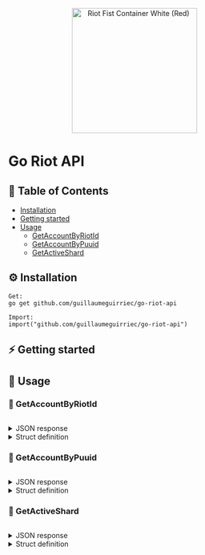 <p align="center">
  <a href="https://www.riotgames.com"><img src="https://www.riotgames.com/darkroom/800/4055f068b0bc39bbe60d08491a39994b:0ff2ceae3e7bed5e6f2c9c5a1aded2c0/riot-fist-container-white-red.png" width="250" title="Riot Fist Container White (Red)"></a>
</p>

# Go Riot API

## 🎯 Table of Contents

*	[Installation](#installation)
* [Getting started](#getting-started)
* [Usage](#usage)
  *	[GetAccountByRiotId](#getAccountByRiotId)
  *	[GetAccountByPuuid](#getAccountByPuuid)
  *	[GetActiveShard](#getActiveShard)

## ⚙️ Installation

```
Get:
go get github.com/guillaumeguirriec/go-riot-api

Import:
import("github.com/guillaumeguirriec/go-riot-api")
```

## ⚡️ Getting started

## 👀 Usage

### 📖 GetAccountByRiotId

```go
```

<details>
  <summary>JSON response</summary>

```go
```
</details>

<details>
  <summary>Struct definition</summary>

```go
```
</details>

### 📖 GetAccountByPuuid

```go
```

<details>
  <summary>JSON response</summary>

```go
```
</details>

<details>
  <summary>Struct definition</summary>

```go
```
</details>

### 📖 GetActiveShard

```go
```

<details>
  <summary>JSON response</summary>

```go
```
</details>

<details>
  <summary>Struct definition</summary>

```go
```
</details>
